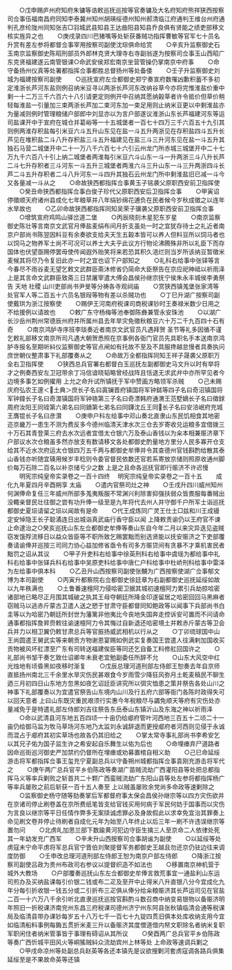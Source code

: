 <!-- { "loadSidebar": true } -->
　　○戊申赐庐州府知府朱镛等诰敕巡抚巡按等官奏镛及大名府知府熊祥狭西按察司佥事伍福南昌府同知李泰冀州知州胡瑛绥德州知州郝清临江府通判王维台州府通判孔彦纶陇州同知张吉□羽城武县知县王达曲阳县知县乔良俱有贤能之绩吏部移文核实旌异之也
　　○庚戌录四川巴猪嘴等处斩获番贼功指挥曹敏等官军七十员名升赏有差左参将都督佥事宰用按察司副使沈琮俱命给赏
　　○辛亥升监察御史石玉南京监察御史陈昭刑部员外郎林克贤大理寺右寺副翁遂为按察司佥事玉山西昭广东克贤福建遂云南管银课○命武安侯郑宏南京坐营管操仍掌南京中府事
　　○命守备扬州仪真等处署都指挥佥事都胜总督扬州等处备倭
　　○壬子升监察御史刘城为福建按察司副使
　　○巡抚宣府左佥都御史郑宁奏宣府数罹凶歉积蓄不多初定淮浙长芦河东盐则例召纳米豆寻以两浙长芦河东改纳谷草今亦将完惟淮盐价重中剩一十二万三千六百六十八引请更定则例开中召纳其愿纳榖草者许令抵价但草价稍轻每淮盐一引量加三束两浙长芦加二束河东加一束足用则止纳米豆更以中剩淮盐亦为量减则例时管理粮储户部郎中刘显亦以为言户部遂议淮浙山东长芦福建河东等运司盐课开中于宣府在城仓并葛峪等一十五城堡者一百七十四万三千六百五十九引其则例两淮存积盐每引米豆六斗五升山东见在盐一斗五升两浙见在存积盐四斗五升长芦见在堆积盐二斗八升存积盐三斗五升福建见在盐三斗三升河东见在盐一斗五升其独石马营二城堡开中二十一万八千六百七十六引云州龙门所赤城三城堡开中二十七万九千六百八十引上纳二城堡者两淮每引米豆六斗山东一斗一升两浙三斗八升长芦二斗七升存积者三斗河东一斗五升三城堡者两淮六斗三升山东一斗三升两浙四斗长芦二斗五升存积者二斗八升河东一斗四升其独石云州龙门所中剩淮盐旧已减一斗今又各量减一斗从之
　　○命故狭西都指挥佥事黄玉子铭袭父原职西安前卫指挥使
　　○癸丑命狭西都指挥佥事白俊子珍代父原职西安后卫指挥佥事
　　○甲寅诏停徵顺天府诸州县成化七年粮草并八年绢钞绵花逋负在民者候今岁秋成徵之以连年水旱故也
　　○乙卯命故狭西都指挥同知吴荣子骥袭父原职西安前卫指挥佥事
　　○增筑宣府鸡鸣山驿岔道二堡
　　○丙辰晓刻木星犯东岁星
　　○南京监察御史陈壮等言南京文武官月俸盐麦绢布间月折支虽处一时之宜犹存待士之礼近者南京户部尚书陈翌因料豆有余奏欲支给夫天生五榖本皆可以养人但料豆所以饲马者也以饲马之物养军士尚不可况可以养士大夫乎此议方行物论沸腾殊非所以礼臣下而存国体也伏望亟赐停罢毋使传闻遐外贻笑将来若恐其积久浥烂则当岁所该纳豆暂徵米麦候其将尽乃令复旧此亦一时之宜也诏下户部知之
　　○礼科右给事中张铎等言今春尽不雨谷麦无望乞敕文武群臣斋沐修省仍简命大臣祭告在京应祀神祗以祈雨泽  上是其言命文武群臣致斋三日禁屠宰遣大傅会昌侯孙继宗抚宁侯朱永丰城侯李勇祭告  天地  社稷  山川吏部尚书尹旻等分祷各寺观祠庙
　　○赏狭西镇羗堡张家湾等处官军人等二百五十六员名银叚等物有差以杀贼功也
　　○丁巳升湖广按察司副使戴珙为浙江按察使
　　○赐伊王河南府税课司商税课钞时王奏禄米数少日用之不给援例以请故也
　　○敕广东守杨梅等池奉御陈彝兼管永安珠池
　　○以湖广长沙岳州荆州常德辰州府并所属州县去年旱灾免徵秋粮豆六十万二千九百四十石有奇
　　○南京鸿胪寺序班李琰奏近者南京文武官员凡遇拜贺  圣节等礼多因循不谨乞敕礼部移文南京所司凡遇大朝贺悉照在京事例各衙门官员先具职名手本送南京鸿胪寺报名至期听紏仪监察御史等官点闸如有托故不至及不具服搀越怠慢者具奏执问庶世朝仪整肃事下礼部覆奏从之
　　○命故万全都指挥同知王祥子晟袭父原职万全右卫指挥使
　　○狭西总兵官署右都督白玉巡抚左副都御史马文升以时有举将才之例奏西安左卫冠带余丁冯信谙晓韬略曾经战阵且恬退无求武弁中亦所罕见者今边境多事乞如例擢用  上允之命升试所镇抚于军中赞画方略领军杀贼
　　○己未赐庆府弘农王邃＜土典＞庶长子名曰寘镧晋府镇国将军钟鉥等四子名曰奇沼镇国将军钟鍏长子名曰奇澨镇国将军钟铬第三子名曰奇漂韩府通渭王范墅嫡长子名曰徵銶周府汝阳王同铚第六弟名曰同鐼第七弟名曰同鑮沈丘王同长子名曰安涪岷府充城王膺锟长子名曰彦灒
　　○庚申户科左给事中邓山奏北直隶山东民饥相食其地密迩京畿万一患生不测为费反多今德州临清天津水次三仓去岁寄收兑运粮多宜借拨三十万石其青登莱三府去水次远者宜借太仓银六万及泰山香钱以为籴本相兼赈济章下户部议水次仓粮虽多然亦放支有数请移文各处都御史酌量地方里分人民多寡开仓支给其不近水次府运太仓银四万五千两与都御史牟俸并令其查德州官钱斟酌给散其泰山香钱亦听随宜辏用候岁丰稔则令委官督民依数还官若系寄放京储则照原收通州脚价每万石除二百名以补京储亏少之数  上是之且命各巡抚官即行赈济不许迟慢
　　明宪宗纯皇帝实录卷之一百十四终
　明宪宗纯皇帝实录卷之一百十五
　　成化九年夏四月辛酉朔享  太庙
　　○遣内官祭司灶之神
　　○壬戌升四川威州知州何渊俸命复任三年威州所部多羗夷叛服不常渊兴利除害抑强扶弱众皆畏服每番贼出没輙亲督民壮往御之尝有功升俸一级至是九年将代去州人并守御千户所军士诣巡抚都御史夏埙请留之埙以闻故有是命
　　○代王成炼同广灵王仕土□兹和川王成镘定安悼隐王长子聪潏连日出城诣真武庙行香守臣以闻  上降敕责谕仍以王府官不谏止命逮治之○癸亥巡抚山东左佥都御史牟俸等奏山东自今年二月以来灾异迭见盗贼窃发饿殍流移日以益众皆臣等不职所致乞赐罢黜而别选贤能以抚安赈济之下吏部覆奏请谕俸并巡按三司同力协心益加修省亟令有司多方赈贷间有贪暴不才乘机害民者黜罚之诏从其议
　　○甲子升吏科右给事中徐英刑科右给事中虞瑶为都给事中礼科右给事中张铎兵科右给事中吴原吏科给事中唐仁户科给事中杜峤刑科给事中雷泽为左给事中俱本科
　　○乙丑升山西按察司副使张黼为广西按察使湖广佥事郁文博为本司副使
　　○丙寅升都察院右佥都御史徐廷章为右副都御史巡抚延绥如故以九年秩满也
　　○土鲁番速檀阿力侵哈密卫据其城初速檀阿力累引兵劫掠哈密诸部地已略尽正月围其城破之执其王母夺朝廷所降金印遂留居之哈密回回马黑麻者窃贼马以逃赤斤蒙古卫遣人送之愬于甘肃守臣都督同知鲍政等以闻事下兵部尚书白圭等以为哈密乃朝廷所封世为藩篱非他夷比今丧地失国奔走控诉安可置而不问请命通事都指挥詹昇赍敕往谕速檀阿力令其悔过自新退还哈密境土并敕赤斤蒙古等卫会兵并力以相卫翼仍敕甘肃总兵等官振扬威武相机以行从之
　　○丁卯琉球国中山王尚圆遣王舅武实等来朝贡方物谢恩宴赐如例武实复奏国王尝遣人往满剌加国收买贡物被风坏舡漂至广东有司转送福建俟臣等同还乞自备工料修舡回国许之
　　○礼部尚书邹干奏乞致仕诏卿年未衰老宜勉副委任所辞不允
　　○山东大风空中红光烛地有顷昏黑如夜移时渐复
　　○戊辰总理河道刑部左侍郎王恕奏去年自京师直抵扬州南北三千余里水旱灾伤民甚艰食今岁雨雪少降狂风弥月土乾麦稿民不聊生迺三月初四日山东地方忽黑如夜乞诏廷臣讲究所以弭灾恤患之策并祭告各处山川之神事下礼部覆奏以为宜遣官祭告山东境内山川及行五府六部等衙门各陈时政得失可以回天意者  上曰山东既灾重民艰须行实惠今年税粮尽与蠲免顺天等府有灾伤处亦量减免于是特遣礼部左侍郎刘吉往祭告东岳泰山东镇沂山及东海之神以祈雨泽
　　○命以武清县河东地五百四顷一十亩仍给郕府管叶河西地三百五十二顷二十一亩仍给御马监为牧马草场河东地乃太监刘永诚辞退而更授郕府者河西则见侵于永诚而混占于郕府其初实草场也故各仍其旧给之
　　○掌太常寺事礼部尚书李希安乞以其兄子佑为国子监生许之希安起自乐舞生以佑为后也
　　○命埋瘗弃尸道路者因命巡街巡河御史严加禁约仍督所在埋瘗或劝募置棺自相义助
　　○己巳命延绥游击将军都指挥佥事王玺充宁夏副总兵以守备朔州城都指挥佥事袁刚充游击将军代之
　　○庚午两广总兵官平乡伯陈政等奏湖广苗贼流劫广西灌阳县等处把总都指挥马义等率兵剿败之斩首共二十颗广西蛮贼流劫广东阳山县等处左参将都指挥杨广等率兵屡败之前后斩获一百十五人奏至  上以贼虽屡败余党尚多命政等速剿除之
　　○监察御史杨守随等劾奏掌后军都督府事太保会昌侯孙继宗等以四方灾伤欲并在京诸司停止刷卷盖在京所费纸笔皆支给官钱买用何病于军民何妨于国事而以灾伤为言良以继宗等平日任情作弊多无案牍诚虑罪必及身故假此以求幸免宜治其罪奏上命见刷文卷并停止待刷者自成化元年为始至八年终止以后三年一刷不许违误继宗等置勿问
　　○北虏癿加思兰部下数踰黄河犯边守臣生擒三人至京命二人依律处死其一年幼发充广西军
　　○辛未升山西按察司佥事胡谧为副使
　　○以延绥等处虏寇未宁命平虏将军总兵官宁晋伯刘聚提督军务都御史王越且勿还京仍驻边往来调度防御
　　○壬申改总理河道刑部左侍郎王恕为南京户部左侍郎
　　○降浙江按察司副使吕政为贵州布政司右参议以提督织造不如法也
　　○移置南京神机营于城外大教场
　　○户部覆奏巡抚山东左佥都御史牟俸言救荒事宜一通盐利山东运司煎办及买纳盐课每引价银二钱或布二疋及至开中止得米八升直银八分今宜成化九年分每引折收银一钱五分或二引折布三疋俱从俸分给籴粮赈济其长芦运司见在官盐二百一十六万八千余引听北直隶巡抚巡按官斟酌斗数召商中纳变易银物以备赈济明年照旧一折税课济南兖州东昌三府税课司德州济宁州东阿县张秋镇临清会通等税课局及临清县带办课钞每岁五十八万七千一百七十九锭四贯旧俱本处库收纳支用今宜如临清船料事例每鋂五贯折米麦三升以备赈济其度僧道借内帑文职除名者纳米复职军职闲住者纳米管事皆于事理有碍诏从其所议
　　○癸酉两广总兵官平乡伯陈政等奏广西忻城平田风火等峒猺贼紏众流劫宾州上林等处  上命政等速调兵剿之
　　○甲戌命凉州等处副总兵赵英等各还本镇先是议欲搜剿河套虏寇调各路兵俱集延绥至是不果故命英等还镇
